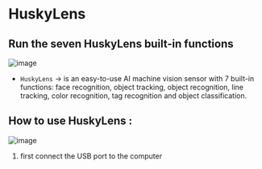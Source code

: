 # HuskyLens
Run the seven HuskyLens built-in functions
------------------
![image](https://github.com/user-attachments/assets/a2a446bc-0d9b-48b3-9cf4-7618ffe21790)


- <code color: yeollow >HuskyLens</code> -> is an easy-to-use AI machine vision sensor with 7 built-in functions: face recognition, object tracking, object recognition, line tracking, color recognition, tag recognition and object classification.

## How to use HuskyLens :
![image](https://github.com/user-attachments/assets/6223209f-2903-4e2d-b317-1059fb3292fa)
1. first connect the USB port to the computer 
